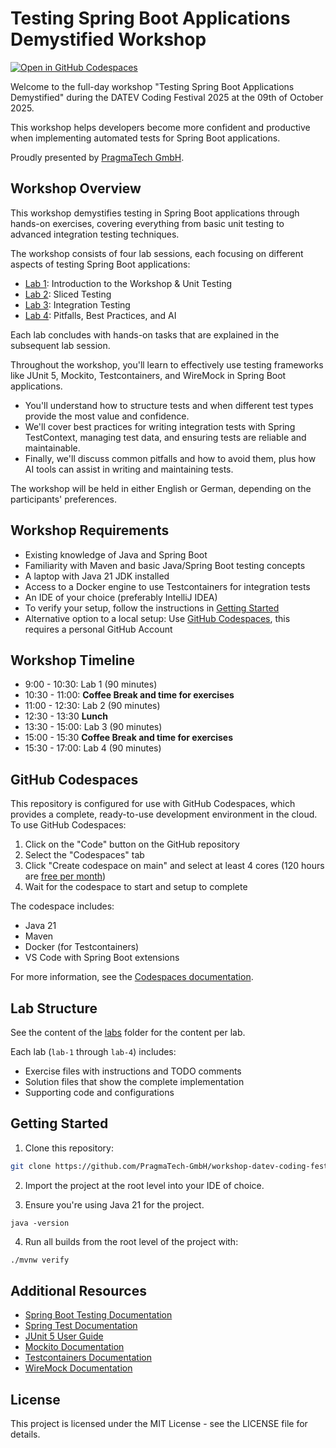# Testing Spring Boot Applications Demystified Workshop

[![Open in GitHub Codespaces](https://github.com/codespaces/badge.svg)](https://codespaces.new/PragmaTech-GmbH/workshop-datev-coding-festival-2025)

Welcome to the full-day workshop "Testing Spring Boot Applications Demystified" during the DATEV Coding Festival 2025 at the 09th of October 2025.

This workshop helps developers become more confident and productive when implementing automated tests for Spring Boot applications.

Proudly presented by [PragmaTech GmbH](https://pragmatech.digital/). 

## Workshop Overview

This workshop demystifies testing in Spring Boot applications through hands-on exercises, covering everything from basic unit testing to advanced integration testing techniques.

The workshop consists of four lab sessions, each focusing on different aspects of testing Spring Boot applications:

- [Lab 1](labs/lab-1): Introduction to the Workshop & Unit Testing
- [Lab 2](labs/lab-2): Sliced Testing
- [Lab 3](labs/lab-3): Integration Testing
- [Lab 4](labs/lab-4): Pitfalls, Best Practices, and AI

Each lab concludes with hands-on tasks that are explained in the subsequent lab session.

Throughout the workshop, you'll learn to effectively use testing frameworks like JUnit 5, Mockito, Testcontainers, and WireMock in Spring Boot applications.

- You'll understand how to structure tests and when different test types provide the most value and confidence.
- We'll cover best practices for writing integration tests with Spring TestContext, managing test data, and ensuring tests are reliable and maintainable.
- Finally, we'll discuss common pitfalls and how to avoid them, plus how AI tools can assist in writing and maintaining tests.

The workshop will be held in either English or German, depending on the participants' preferences.

## Workshop Requirements

- Existing knowledge of Java and Spring Boot
- Familiarity with Maven and basic Java/Spring Boot testing concepts
- A laptop with Java 21 JDK installed
- Access to a Docker engine to use Testcontainers for integration tests
- An IDE of your choice (preferably IntelliJ IDEA)
- To verify your setup, follow the instructions in [Getting Started](#getting-started)
- Alternative option to a local setup: Use [GitHub Codespaces](#github-codespaces), this requires a personal GitHub Account

## Workshop Timeline

- 9:00 - 10:30: Lab 1 (90 minutes)
- 10:30 - 11:00: **Coffee Break and time for exercises**
- 11:00 - 12:30: Lab 2 (90 minutes)
- 12:30 - 13:30 **Lunch**
- 13:30 - 15:00: Lab 3 (90 minutes)
- 15:00 - 15:30 **Coffee Break and time for exercises**
- 15:30 - 17:00: Lab 4 (90 minutes)

## GitHub Codespaces

This repository is configured for use with GitHub Codespaces, which provides a complete, ready-to-use development environment in the cloud. To use GitHub Codespaces:

1. Click on the "Code" button on the GitHub repository
2. Select the "Codespaces" tab
3. Click "Create codespace on main" and select at least 4 cores (120 hours are [free per month](https://docs.github.com/en/billing/managing-billing-for-your-products/managing-billing-for-github-codespaces/about-billing-for-github-codespaces))
4. Wait for the codespace to start and setup to complete

The codespace includes:
- Java 21
- Maven
- Docker (for Testcontainers)
- VS Code with Spring Boot extensions

For more information, see the [Codespaces documentation](.devcontainer/README.md).

## Lab Structure

See the content of the [labs](labs) folder for the content per lab.

Each lab (`lab-1` through `lab-4`) includes:

- Exercise files with instructions and TODO comments
- Solution files that show the complete implementation
- Supporting code and configurations

## Getting Started

1. Clone this repository:

```bash
git clone https://github.com/PragmaTech-GmbH/workshop-datev-coding-festival-2025.git
```

2. Import the project at the root level into your IDE of choice.

3. Ensure you're using Java 21 for the project.

```
java -version
```

4. Run all builds from the root level of the project with:

```bash
./mvnw verify
```

## Additional Resources

- [Spring Boot Testing Documentation](https://docs.spring.io/spring-boot/docs/current/reference/html/features.html#features.testing)
- [Spring Test Documentation](https://docs.spring.io/spring-framework/reference/testing.html)
- [JUnit 5 User Guide](https://junit.org/junit5/docs/current/user-guide/)
- [Mockito Documentation](https://javadoc.io/doc/org.mockito/mockito-core/latest/org.mockito/org/mockito/Mockito.html)
- [Testcontainers Documentation](https://www.testcontainers.org/)
- [WireMock Documentation](http://wiremock.org/docs/)

## License

This project is licensed under the MIT License - see the LICENSE file for details.
